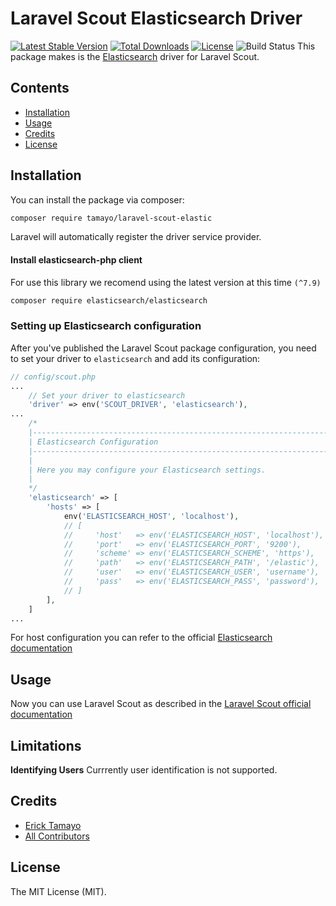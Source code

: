 # Laravel Scout Elasticsearch Driver

[![Latest Stable Version](https://poser.pugx.org/tamayo/laravel-scout-elastic/v)](//packagist.org/packages/tamayo/laravel-scout-elastic) [![Total Downloads](https://poser.pugx.org/tamayo/laravel-scout-elastic/downloads)](//packagist.org/packages/tamayo/laravel-scout-elastic) [![License](https://poser.pugx.org/tamayo/laravel-scout-elastic/license)](//packagist.org/packages/tamayo/laravel-scout-elastic) ![Build Status](https://travis-ci.org/ErickTamayo/laravel-scout-elastic.svg?branch=master)
This package makes is the [Elasticsearch](https://www.elastic.co/products/elasticsearch) driver for Laravel Scout.

## Contents

- [Installation](#installation)
- [Usage](#usage)
- [Credits](#credits)
- [License](#license)

## Installation

You can install the package via composer:

```bash
composer require tamayo/laravel-scout-elastic
```

Laravel will automatically register the driver service provider.

#### Install elasticsearch-php client

For use this library we recomend using the latest version at this time `(^7.9)`

```bash
composer require elasticsearch/elasticsearch
```

### Setting up Elasticsearch configuration

After you've published the Laravel Scout package configuration, you need to set your driver to `elasticsearch` and add its configuration:

```php
// config/scout.php
...
    // Set your driver to elasticsearch
    'driver' => env('SCOUT_DRIVER', 'elasticsearch'),
...
    /*
    |--------------------------------------------------------------------------
    | Elasticsearch Configuration
    |--------------------------------------------------------------------------
    |
    | Here you may configure your Elasticsearch settings.
    |
    */
    'elasticsearch' => [
        'hosts' => [
            env('ELASTICSEARCH_HOST', 'localhost'),
            // [
            //     'host'   => env('ELASTICSEARCH_HOST', 'localhost'),
            //     'port'   => env('ELASTICSEARCH_PORT', '9200'),
            //     'scheme' => env('ELASTICSEARCH_SCHEME', 'https'),
            //     'path'   => env('ELASTICSEARCH_PATH', '/elastic'),
            //     'user'   => env('ELASTICSEARCH_USER', 'username'),
            //     'pass'   => env('ELASTICSEARCH_PASS', 'password'),
            // ]
        ],
    ]
...
```

For host configuration you can refer to the official [Elasticsearch documentation](https://www.elastic.co/guide/en/elasticsearch/reference/current/index.html)

## Usage

Now you can use Laravel Scout as described in the [Laravel Scout official documentation](https://laravel.com/docs/8.x/scout)

## Limitations

**Identifying Users**
Currrently user identification is not supported.

## Credits

- [Erick Tamayo](https://github.com/ericktamayo)
- [All Contributors](../../contributors)

## License

The MIT License (MIT).
